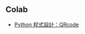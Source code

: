 ## Colab

-   [Python 程式設計：QRcode](https://colab.research.google.com/drive/1W95VR6H-ikQJ3qv9s1X8sfw-EeLJmzav?usp=sharing)
